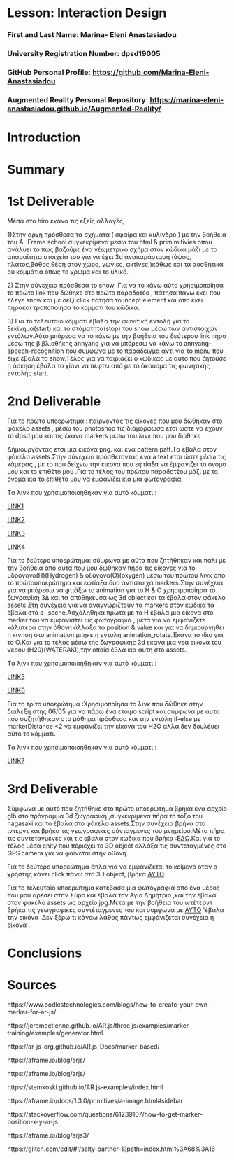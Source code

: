 # Lesson: Interaction Design

### First and Last Name: Marina- Eleni Anastasiadou
### University Registration Number: dpsd19005
### GitHub Personal Profile: https://github.com/Marina-Eleni-Anastasiadou
### Augmented Reality Personal Repository: https://marina-eleni-anastasiadou.github.io/Augmented-Reality/

# Introduction

# Summary


# 1st Deliverable
Μέσα στο hiro εκάνα τις εξείς αλλαγές, 
<p>1)Στην αρχη πρόσθεσα τα σχήματα ( σφαίρα και κυλίνδρο ) με την βοήθεια του A- Frame school συγκεκρίμενα μεσω του html & primimitivies  οπου ανάλυει το πως βαζούμε ένα γέωμετρικο σχήμα στον κώδικα  μάζι με τα απαραίτητα στοιχεία του για να έχει 3d αναπαράσταση (ύψος, πλάτος,βάθος,θέση στον χώρο, γωνιες, ακτίνες )κάθως και τα αοσθητικα ου κομμάτια όπως το χρώμα και το υλικό.</p>
<p>2) Στην σύνεχεια πρόσθεσα το snow .Για να το κάνω αύτο χρησιμοποίησα το πρώτο link που δώθηκε στο πρώτο παραδοτέο , πάτησα πανω εκει που έλεγε snow  και με δεξί click πάτησα το incept element και άπο εκει πηρακαι τροποποίησα το κομματι του κώδικα.</p>
<p>3) Για το τελευταίο κόμματι έβαλα την φωνιτική εντολή για το ξεκίνημα(start) και το στάματητα(stop) του snow μέσω των αντιστοιχών εντόλων.Αύτο μπόρεσα να το κάνω με την βοήθεια του δεύτερου link  πήρα μέσω  της  βιβλιοθήκης annyang  για να μπόρεσω να κάνω το annyang-speech-recognition  που συμφώνα με το παράδειγμα  αντι για το menu που έιχε  έβαλα το snow.Tέλος για να ταιριάζει ο κώδικας με αυτο που ζητούσε η άσκηση έβαλα το χίονι να πέφτει από με το άκουσμα τις φωνητικής εντολής start.</p> 

# 2nd Deliverable 
<p>Για το πρώτο υποερώτημα : παίρνοντας τις είκονες που μου δώθηκαν στο φάκελο assets , μέσω του photoshop τις διάμορφωσα ετσι ώστε να εχουν το dpsd μου και τις έκανα markers μέσω του λινκ που μου δώθηκε</p>Δήμιουργόντας ετσι μια εικόνα png. και ενα pattern patt.Tα έβαλα στον φάκελο assets.Στην σύνεχεια πρόσθετοντας ενα a text ετσι ώστε μέσω  τις κάμερας , με το που δείχνω την εικονα που εφτίαξα να έμφανιζει το όνομα μου και το επιθέτο μου .Για το τέλος του πρώτου παραδοτέου μάζι με το όνομα κια το επίθετο μου να έμφανιζει κια μια φώτογραφια.<p> Tα λινκ που χρησιμοποιοήθηκαν για αυτό κόμματι :</p> <p>
<p> <a href="https://www.oodlestechnologies.com/blogs/how-to-create-your-own-marker-for-ar-js/" target="_blank">LINK1</a> </p> 
<p><a href="https://jeromeetienne.github.io/AR.js/three.js/examples/marker-training/examples/generator.html " target="_blank">LINK2</a> </p>
<p><a  href="https://ar-js-org.github.io/AR.js-Docs/marker-based/" target="_blank">LINK3</a></p>
<p><a href="https://aframe.io/blog/arjs/ " target="_blank">LINK4</a></p>
</p>


<p>Για το δεύτερο υποερώτημα: σύμφωνα με αύτα που ζητήθηκαν και παλι  με την βοήθεια απο αυτα που μου δώθηκαν πήρα τις είκονες για το υδρόγονο(H)(Hydrogen) & οξύγονο(O)(oxygen) μέσω του πρώτου λινκ απο το πρώτουποερώτημα και εφτίαξα δυο αντίστοιχα markers.Στην συνέχεια για να μπόρεσω  να φτιάξω το animation για το H & O χρησιμοποίησα το ζωγραφίκη 3Δ και τα απόθηκευσα ως 3d object  και  τα έβαλα στον φάκελο assets.Στη συνέχεια για να αναγνώριζτουν τα markers στον  κώδικα τα έβαλα στο a- scene.Aσχόληθηκα πρωτα με το Η έβαλα μια είκονα στο marker του να εμφανιστει ως φωτογραφια , μέτα για να εμφανιζετε κάλυτερα στην όθονη άλλαξα το position & value και για να δημιουργηθει η κινηση στο animation μπηκε η εντολη animation_rotate.Έκανα το ιδιο για το Ο.Kαι για το τέλος μέσω της ζωγραφικης 3d εκανα μια νεα  εικονα του   νερου (H20)(WATERAKI),την οποία έβλα κια αυτη στο assets.   </p> 
<p> Tα λινκ που χρησιμοποιοήθηκαν για αυτό κόμματι :</p> 
<p><a href="https://aframe.io/blog/arjs/" target="_blank">LINK5</a>
 </p>
<p><a href="https://stemkoski.github.io/AR.js-examples/index.html" target="_blank">LINK6</a>
 </p>

<p>Για το τρίτο υποερώτημα :Χρησιμοποίησα το λινκ που δώθηκε στην διαλεξη στης 06/05  για να πάρω ένα ετόιμο script και  σύμφωνα με αυτα που συζητήθηκαν στο μάθημα πρόσθεσα και την εντόλη if-else με markerDistance <2 να εμφάνιζει την είκονα του Η2Ο αλλα δεν δουλέυει αύτο το κόμματι.</p>
 <p> Tα λινκ που χρησιμοποιοήθηκαν για αυτό κόμματι :</p> 
<p><a href="https://stackoverflow.com/questions/61239107/how-to-get-marker-position-x-y-ar-js" target="_blank">LINK7</a>
 </p>



# 3rd Deliverable 
<p>Σύμφωνα με αυτό που ζητήθηκε στο πρώτο υποερώτημα βρήκα ένα αρχείο glb  στο πρόγραμμα 3d ζωγραφική ,συγκέκριμενα πήρα το τόξο του nagasaki και το έβαλα στο φάκελο assets.Στην συνέχεια βρήκα στο ιντερντ και βρήκα τις γεωγραφικές σύνταγμενες του μνημείου.Μέτα πήρα τις συντεταγμένες και τις εβαλα στον κώδικα που βρήκα :<a href="https://aframe.io/blog/arjs3/" target="_blank">ΕΔΩ</a>.Kαι για το τέλος μέσα enity που πέριεχει το 3D object αλλάξα τις συντεταγμένες στο GPS camera  για να φαίνεται στην οθόνη.</p>

<p>Για το δεύτερο υπορεώτημα άπλα για να εμφάνιζεται το κείμενο οταν ο χρήστης κάνει click  πάνω στο 3D object, βρήκα <a href="https://glitch.com/edit/#!/salty-partner-1?path=index.html%3A68%3A16" target="_blank">AYTO</a> </p>

<p>Για το τελευταίο υποερώτημα κατέβασα μια φωτόγραφια απο ένα μέρος που μου αρέσει στην Σύρο και έβαλα τον Αγίο Δημήτριο ,και την έβαλα στον φάκελο assets ως αρχείο jpg.Μέτα με την βοήθεια του ιντέτερντ βρήκα τις γεωγραφικές συντέταγμενες του και συμφωνα με <a href="https://aframe.io/docs/1.3.0/primitives/a-image.html#sidebar" target="_blank">AYTO</a> 'έβαλα την εικόνα .Δεν ξέρω τι κάναω λάθος πάντως εμφάνιζεται συνέχεια η είκονα . </p>
 
# Conclusions

# Sources
<p>https://www.oodlestechnologies.com/blogs/how-to-create-your-own-marker-for-ar-js/</p> 
<p>https://jeromeetienne.github.io/AR.js/three.js/examples/marker-training/examples/generator.html </p> 
<p>https://ar-js-org.github.io/AR.js-Docs/marker-based/</p>
<p>https://aframe.io/blog/arjs/</p>
<p>https://aframe.io/blog/arjs/</p>
<p>https://stemkoski.github.io/AR.js-examples/index.html</p>
<p>https://aframe.io/docs/1.3.0/primitives/a-image.html#sidebar</p>
<p>https://stackoverflow.com/questions/61239107/how-to-get-marker-position-x-y-ar-js</p>
<p>https://aframe.io/blog/arjs3/</p>
<p>https://glitch.com/edit/#!/salty-partner-1?path=index.html%3A68%3A16</p>
